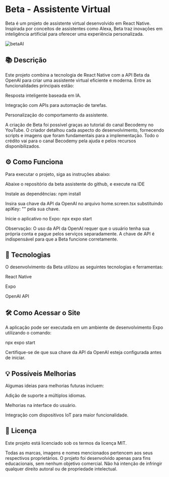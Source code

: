 <h1>Beta - Assistente Virtual</h1>

Beta é um projeto de assistente virtual desenvolvido em React Native. Inspirada por conceitos de assistentes como Alexa, Beta traz inovações em inteligência artificial para oferecer uma experiência personalizada.

![betaAI](https://github.com/user-attachments/assets/6c3e79c2-8720-4cc2-aa5c-6dcfd4c05f4a)

<h2>📚 Descrição</h2>

Este projeto combina a tecnologia de React Native com a API Beta da OpenAI para criar uma assistente virtual eficiente e moderna. Entre as funcionalidades principais estão:

Resposta inteligente baseada em IA.

Integração com APIs para automação de tarefas.

Personalização do comportamento da assistente.

A criação de Beta foi possível graças ao tutorial do canal Becodemy no YouTube. O criador detalhou cada aspecto do desenvolvimento, fornecendo scripts e imagens que foram fundamentais para a implementação. Todo o crédito vai para o canal Becodemy pela ajuda e pelos recursos disponibilizados.

<h2>⚙️ Como Funciona</h2>

Para executar o projeto, siga as instruções abaixo:

Abaixe o repositório da beta assistente do github, e execute na IDE

Instale as dependências: npm install

Insira sua chave da API da OpenAI no arquivo home.screen.tsx substituindo apiKey: "" pela sua chave.

Inicie o aplicativo no Expo: npx expo start

Observação: O uso da API da OpenAI requer que o usuário tenha sua própria conta e pague pelos serviços separadamente. A chave de API é indispensável para que a Beta funcione corretamente.

<h2>🚀 Tecnologias</h2>

O desenvolvimento da Beta utilizou as seguintes tecnologias e ferramentas:

React Native
 
Expo

OpenAI API

<h2>🛠️ Como Acessar o Site</h2>

A aplicação pode ser executada em um ambiente de desenvolvimento Expo utilizando o comando:

npx expo start

Certifique-se de que sua chave da API da OpenAI esteja configurada antes de iniciar.

<h2>💡 Possíveis Melhorias</h2>

Algumas ideias para melhorias futuras incluem:

Adição de suporte a múltiplos idiomas.

Melhorias na interface do usuário.

Integração com dispositivos IoT para maior funcionalidade.

<h2>📜 Licença</h2>

Este projeto está licenciado sob os termos da licença MIT.

Todas as marcas, imagens e nomes mencionados pertencem aos seus respectivos proprietários.
O projeto foi desenvolvido apenas para fins educacionais, sem nenhum objetivo comercial.
Não há intenção de infringir qualquer direito autoral ou de propriedade intelectual.
